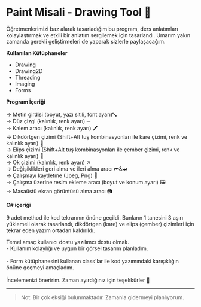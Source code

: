 # Paint Misali - Drawing Tool 🎨

Öğretmenlerimizi baz alarak tasarladığım bu program, ders anlatımları kolaylaştırmak ve etkili bir anlatım sergilemek için tasarlandı. Umarım yakın zamanda gerekli geliştirmeleri de yaparak sizlerle paylaşacağım.

**Kullanılan Kütüphaneler**<br>

- Drawing
- Drawing2D
- Threading
- Imaging
- Forms

**Program İçeriği**<br><br>
→ Metin girdisi (boyut, yazı sitili, font ayarı)🔤<br>
→ Düz çizgi (kalınlık, renk ayarı) ➖  <br>
→ Kalem aracı (kalınlık, renk ayarı) 🖊 <br>
→ Dikdörtgen çizimi (Shift+Alt tuş kombinasyonları ile kare çizimi, renk ve kalınlık ayarı) 🔲 <br>
→ Elips çizimi (Shift+Alt tuş kombinasyonları ile çember çizimi, renk ve kalınlık ayarı) 🔘<br>
→ Ok çizimi (kalınlık, renk ayarı) ↗ <br>
→ Değişiklikleri geri alma ve ileri alma aracı ⏮&⏭ <br>
→ Çalışmayı kaydetme (Jpeg, Png) 💾<br>
→ Çalışma üzerine resim ekleme aracı (boyut ve konum ayarı) 🖼<br>
→ Masaüstü ekran görüntüsü alma aracı 📷

**C# içeriği**<br><br>
9 adet method ile kod tekrarının önüne geçildi. Bunların 1 tanesini 3  aşırı yüklemeli olarak tasarlandı, dikdörtgen (kare) ve elips (çember) çizimleri için tekrar eden yazım ortadan kaldırıldı.


Temel amaç kullanıcı dostu yazılımcı dostu olmak. <br> - Kullanım kolaylığı ve uygun bir görsel tasarım planladım. <br><br> - Form kütüphanesini kullanan class'lar ile kod yazımındaki karışıklığın önüne geçmeyi amaçladım.<br><br>
 İncelemenizi öneririm. Zaman ayırdığınız için teşekkürler :slightly_smiling_face:

---

>Not: Bir çok eksiği bulunmaktadır. Zamanla gidermeyi planlıyorum.
